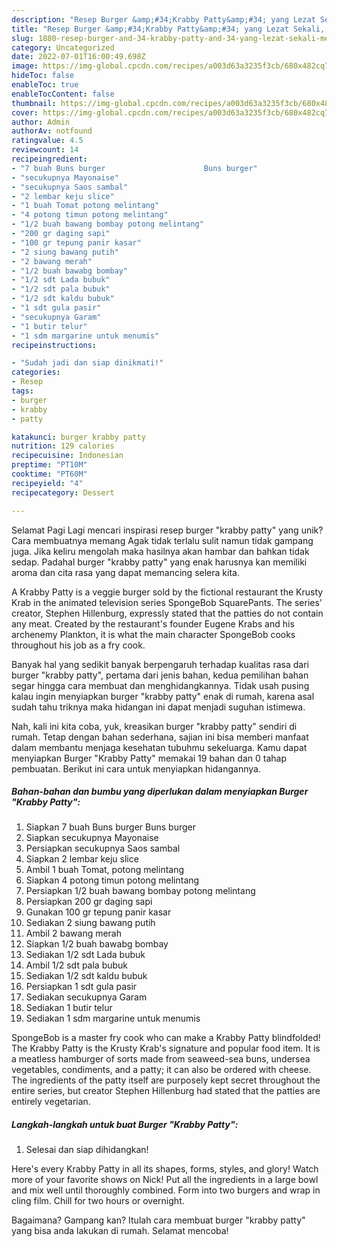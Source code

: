 ```yaml
---
description: "Resep Burger &amp;#34;Krabby Patty&amp;#34; yang Lezat Sekali, Mengugah Selera"
title: "Resep Burger &amp;#34;Krabby Patty&amp;#34; yang Lezat Sekali, Mengugah Selera"
slug: 1880-resep-burger-and-34-krabby-patty-and-34-yang-lezat-sekali-mengugah-selera
category: Uncategorized
date: 2022-07-01T16:00:49.698Z
image: https://img-global.cpcdn.com/recipes/a003d63a3235f3cb/680x482cq70/burger-krabby-patty-foto-resep-utama.jpg
hideToc: false
enableToc: true
enableTocContent: false
thumbnail: https://img-global.cpcdn.com/recipes/a003d63a3235f3cb/680x482cq70/burger-krabby-patty-foto-resep-utama.jpg
cover: https://img-global.cpcdn.com/recipes/a003d63a3235f3cb/680x482cq70/burger-krabby-patty-foto-resep-utama.jpg
author: Admin
authorAv: notfound
ratingvalue: 4.5
reviewcount: 14
recipeingredient:
- "7 buah Buns burger                      Buns burger"
- "secukupnya Mayonaise"
- "secukupnya Saos sambal"
- "2 lembar keju slice"
- "1 buah Tomat potong melintang"
- "4 potong timun potong melintang"
- "1/2 buah bawang bombay potong melintang"
- "200 gr daging sapi"
- "100 gr tepung panir kasar"
- "2 siung bawang putih"
- "2 bawang merah"
- "1/2 buah bawabg bombay"
- "1/2 sdt Lada bubuk"
- "1/2 sdt pala bubuk"
- "1/2 sdt kaldu bubuk"
- "1 sdt gula pasir"
- "secukupnya Garam"
- "1 butir telur"
- "1 sdm margarine untuk menumis"
recipeinstructions:

- "Sudah jadi dan siap dinikmati!"
categories:
- Resep
tags:
- burger
- krabby
- patty

katakunci: burger krabby patty 
nutrition: 129 calories
recipecuisine: Indonesian
preptime: "PT10M"
cooktime: "PT60M"
recipeyield: "4"
recipecategory: Dessert

---
```



Selamat Pagi Lagi mencari inspirasi resep burger &#34;krabby patty&#34; yang unik? Cara membuatnya memang Agak tidak terlalu sulit namun tidak gampang juga. Jika keliru mengolah maka hasilnya akan hambar dan bahkan tidak sedap. Padahal burger &#34;krabby patty&#34; yang enak harusnya kan memiliki aroma dan cita rasa yang dapat memancing selera kita.


A Krabby Patty is a veggie burger sold by the fictional restaurant the Krusty Krab in the animated television series SpongeBob SquarePants. The series&#39; creator, Stephen Hillenburg, expressly stated that the patties do not contain any meat. Created by the restaurant&#39;s founder Eugene Krabs and his archenemy Plankton, it is what the main character SpongeBob cooks throughout his job as a fry cook.

Banyak hal yang sedikit banyak berpengaruh terhadap kualitas rasa dari burger &#34;krabby patty&#34;, pertama dari jenis bahan, kedua pemilihan bahan segar hingga cara membuat dan menghidangkannya. Tidak usah pusing kalau ingin menyiapkan burger &#34;krabby patty&#34; enak di rumah, karena asal sudah tahu triknya maka hidangan ini dapat menjadi suguhan istimewa.


Nah, kali ini kita coba, yuk, kreasikan burger &#34;krabby patty&#34; sendiri di rumah. Tetap dengan bahan sederhana, sajian ini bisa memberi manfaat dalam membantu menjaga kesehatan tubuhmu sekeluarga. Kamu dapat menyiapkan Burger &#34;Krabby Patty&#34; memakai 19 bahan dan 0 tahap pembuatan. Berikut ini cara untuk menyiapkan hidangannya.

<!--inarticleads1-->

##### Bahan-bahan dan bumbu yang diperlukan dalam menyiapkan Burger &#34;Krabby Patty&#34;:

1. Siapkan 7 buah Buns burger                      Buns burger
1. Siapkan secukupnya Mayonaise
1. Persiapkan secukupnya Saos sambal
1. Siapkan 2 lembar keju slice
1. Ambil 1 buah Tomat, potong melintang
1. Siapkan 4 potong timun potong melintang
1. Persiapkan 1/2 buah bawang bombay potong melintang
1. Persiapkan 200 gr daging sapi
1. Gunakan 100 gr tepung panir kasar
1. Sediakan 2 siung bawang putih
1. Ambil 2 bawang merah
1. Siapkan 1/2 buah bawabg bombay
1. Sediakan 1/2 sdt Lada bubuk
1. Ambil 1/2 sdt pala bubuk
1. Sediakan 1/2 sdt kaldu bubuk
1. Persiapkan 1 sdt gula pasir
1. Sediakan secukupnya Garam
1. Sediakan 1 butir telur
1. Sediakan 1 sdm margarine untuk menumis


SpongeBob is a master fry cook who can make a Krabby Patty blindfolded! The Krabby Patty is the Krusty Krab&#39;s signature and popular food item. It is a meatless hamburger of sorts made from seaweed-sea buns, undersea vegetables, condiments, and a patty; it can also be ordered with cheese. The ingredients of the patty itself are purposely kept secret throughout the entire series, but creator Stephen Hillenburg had stated that the patties are entirely vegetarian. 

<!--inarticleads2-->

##### Langkah-langkah untuk buat Burger &#34;Krabby Patty&#34;:


1. Selesai dan siap dihidangkan!

Here&#39;s every Krabby Patty in all its shapes, forms, styles, and glory! Watch more of your favorite shows on Nick! Put all the ingredients in a large bowl and mix well until thoroughly combined. Form into two burgers and wrap in cling film. Chill for two hours or overnight. 

Bagaimana? Gampang kan? Itulah cara membuat burger &#34;krabby patty&#34; yang bisa anda lakukan di rumah. Selamat mencoba!
